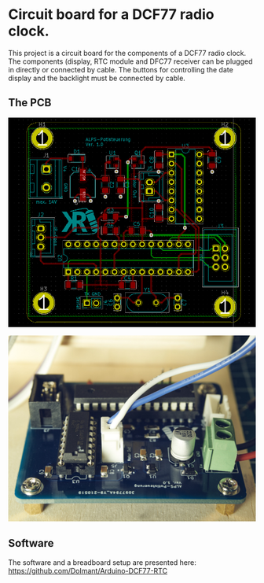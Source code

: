 # Circuit board for a DCF77 radio clock.

This project is a circuit board for the components of a DCF77 radio clock.
The components (display, RTC module and DFC77 receiver can be plugged in directly or connected by cable. 
The buttons for controlling the date display and the backlight must be connected by cable.

## The PCB

![PCB](https://github.com/DoImant/Stuff/blob/main/ALPS-Drehpoti/PCB-ALPS-Potisteuerung.png?raw=true)

![Picture](https://github.com/DoImant/Stuff/blob/main/ALPS-Drehpoti/PCB-ALPS-Potisteuerung.jpg?raw=true)

## Software

The software and a breadboard setup are presented here: https://github.com/DoImant/Arduino-DCF77-RTC